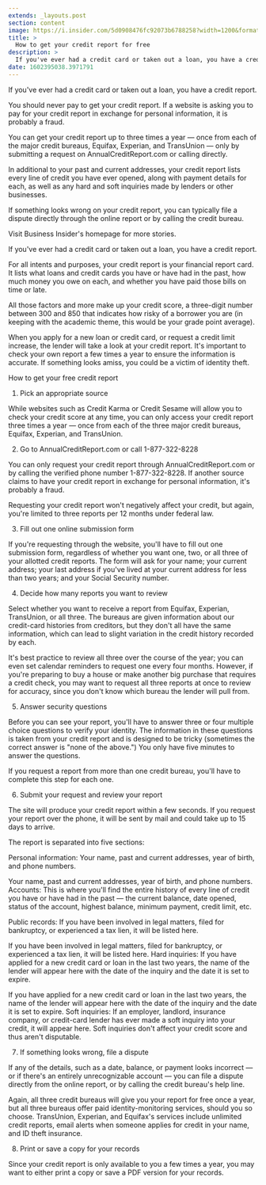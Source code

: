 ```yaml
--- 
extends: _layouts.post 
section: content 
image: https://i.insider.com/5d0908476fc92073b6788258?width=1200&format=jpeg 
title: > 
  How to get your credit report for free 
description: > 
  If you've ever had a credit card or taken out a loan, you have a credit report.If something looks wrong on your credit report, you can typically file a dispute directly through the online report or by calling the credit bureau.If you've ever had a credit card or taken out a loan, you have a credit report.When you apply for a new loan or credit card, or request a credit limit increase, the lender will take a look at your credit report.Pick an appropriate sourceWhile websites such as Credit Karma or Credit Sesame will allow you to check your credit score at any time, you can only access your credit report three times a year — once from each of the three major credit bureaus, Equifax, Experian, and TransUnion. 
date: 1602395038.3971791 
--- 
```

If you've ever had a credit card or taken out a loan, you have a credit report.

You should never pay to get your credit report. If a website is asking you to pay for your credit report in exchange for personal information, it is probably a fraud.

You can get your credit report up to three times a year — once from each of the major credit bureaus, Equifax, Experian, and TransUnion — only by submitting a request on AnnualCreditReport.com or calling directly.

In additional to your past and current addresses, your credit report lists every line of credit you have ever opened, along with payment details for each, as well as any hard and soft inquiries made by lenders or other businesses.

If something looks wrong on your credit report, you can typically file a dispute directly through the online report or by calling the credit bureau.

Visit Business Insider's homepage for more stories.

If you've ever had a credit card or taken out a loan, you have a credit report.

For all intents and purposes, your credit report is your financial report card. It lists what loans and credit cards you have or have had in the past, how much money you owe on each, and whether you have paid those bills on time or late.

All those factors and more make up your credit score, a three-digit number between 300 and 850 that indicates how risky of a borrower you are (in keeping with the academic theme, this would be your grade point average).

When you apply for a new loan or credit card, or request a credit limit increase, the lender will take a look at your credit report. It's important to check your own report a few times a year to ensure the information is accurate. If something looks amiss, you could be a victim of identity theft.

How to get your free credit report

1. Pick an appropriate source

While websites such as Credit Karma or Credit Sesame will allow you to check your credit score at any time, you can only access your credit report three times a year — once from each of the three major credit bureaus, Equifax, Experian, and TransUnion.

2. Go to AnnualCreditReport.com or call 1-877-322-8228

You can only request your credit report through AnnualCreditReport.com or by calling the verified phone number 1-877-322-8228. If another source claims to have your credit report in exchange for personal information, it's probably a fraud.

Requesting your credit report won't negatively affect your credit, but again, you're limited to three reports per 12 months under federal law.

3. Fill out one online submission form

If you're requesting through the website, you'll have to fill out one submission form, regardless of whether you want one, two, or all three of your allotted credit reports. The form will ask for your name; your current address; your last address if you've lived at your current address for less than two years; and your Social Security number.

4. Decide how many reports you want to review

Select whether you want to receive a report from Equifax, Experian, TransUnion, or all three. The bureaus are given information about our credit-card histories from creditors, but they don't all have the same information, which can lead to slight variation in the credit history recorded by each.

It's best practice to review all three over the course of the year; you can even set calendar reminders to request one every four months. However, if you're preparing to buy a house or make another big purchase that requires a credit check, you may want to request all three reports at once to review for accuracy, since you don't know which bureau the lender will pull from.

5. Answer security questions

Before you can see your report, you'll have to answer three or four multiple choice questions to verify your identity. The information in these questions is taken from your credit report and is designed to be tricky (sometimes the correct answer is "none of the above.") You only have five minutes to answer the questions.

If you request a report from more than one credit bureau, you'll have to complete this step for each one.

6. Submit your request and review your report

The site will produce your credit report within a few seconds. If you request your report over the phone, it will be sent by mail and could take up to 15 days to arrive.

The report is separated into five sections:

Personal information: Your name, past and current addresses, year of birth, and phone numbers.

Your name, past and current addresses, year of birth, and phone numbers. Accounts: This is where you'll find the entire history of every line of credit you have or have had in the past — the current balance, date opened, status of the account, highest balance, minimum payment, credit limit, etc.

Public records: If you have been involved in legal matters, filed for bankruptcy, or experienced a tax lien, it will be listed here.

If you have been involved in legal matters, filed for bankruptcy, or experienced a tax lien, it will be listed here. Hard inquiries: If you have applied for a new credit card or loan in the last two years, the name of the lender will appear here with the date of the inquiry and the date it is set to expire.

If you have applied for a new credit card or loan in the last two years, the name of the lender will appear here with the date of the inquiry and the date it is set to expire. Soft inquiries: If an employer, landlord, insurance company, or credit-card lender has ever made a soft inquiry into your credit, it will appear here. Soft inquiries don't affect your credit score and thus aren't disputable.

7. If something looks wrong, file a dispute

If any of the details, such as a date, balance, or payment looks incorrect — or if there's an entirely unrecognizable account — you can file a dispute directly from the online report, or by calling the credit bureau's help line.

Again, all three credit bureaus will give you your report for free once a year, but all three bureaus offer paid identity-monitoring services, should you so choose. TransUnion, Experian, and Equifax's services include unlimited credit reports, email alerts when someone applies for credit in your name, and ID theft insurance.

8. Print or save a copy for your records

Since your credit report is only available to you a few times a year, you may want to either print a copy or save a PDF version for your records.